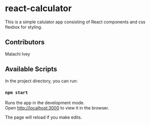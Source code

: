 # react-calculator
This is a simple calulator app consisting of React components and css flexbox for styling.

## Contributors
Malachi Ivey

## Available Scripts

In the project directory, you can run:

### `npm start`
Runs the app in the development mode.<br>
Open [http://localhost:3000](http://localhost:3000) to view it in the browser.

The page will reload if you make edits.<br>